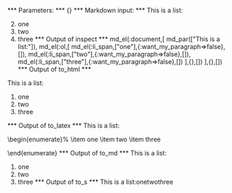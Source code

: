 
*** Parameters: ***
{}
*** Markdown input: ***
This is a list:

2. one
2. two
3. three
*** Output of inspect ***
md_el(:document,[
	md_par(["This is a list:"]),
	md_el(:ol,[
		md_el(:li_span,["one"],{:want_my_paragraph=>false},[]),
		md_el(:li_span,["two"],{:want_my_paragraph=>false},[]),
		md_el(:li_span,["three"],{:want_my_paragraph=>false},[])
	],{},[])
],{},[])
*** Output of to_html ***
<p>This is a list:</p>

<ol>
<li>one</li>

<li>two</li>

<li>three</li>
</ol>
*** Output of to_latex ***
This is a list:

\begin{enumerate}%
\item one
\item two
\item three

\end{enumerate}
*** Output of to_md ***
This is a list:

1.  one
2.  two
3.  three
*** Output of to_s ***
This is a list:onetwothree
